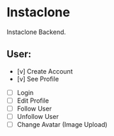 # Instaclone

Instaclone Backend.

## User:

- [v] Create Account
- [v] See Profile
- [ ] Login
- [ ] Edit Profile
- [ ] Follow User
- [ ] Unfollow User
- [ ] Change Avatar (Image Upload)
